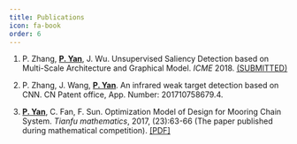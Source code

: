 ```yaml
---
title: Publications
icon: fa-book
order: 6
---
```


1. P. Zhang, <u><b>P. Yan</b></u>, J. Wu. Unsupervised Saliency Detection based on Multi-Scale Architecture and Graphical Model. *ICME* 2018. [<u>(SUBMITTED)</u>](assets/myfile/ICME.pdf)

2. P. Zhang, J. Wang, <u><b>P. Yan</b></u>. An infrared weak target detection based on CNN. CN Patent office,  App. Number: 201710758679.4.

3. <u><b>P. Yan</b></u>, C. Fan, F. Sun. Optimization Model of Design for Mooring Chain System. *Tianfu mathematics*, 2017,</i> (23):63-66 (The paper published during mathematical competition). [<u>[PDF]</u>](assets/myfile/Optimization_Model_of_Design_for_Mooring_Chain_System.pdf)